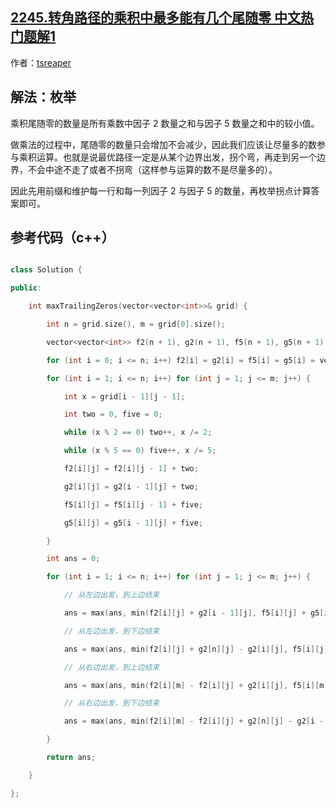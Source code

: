 ## [2245.转角路径的乘积中最多能有几个尾随零 中文热门题解1](https://leetcode.cn/problems/maximum-trailing-zeros-in-a-cornered-path/solutions/100000/by-tsreaper-ukq5)

作者：[tsreaper](https://leetcode.cn/u/tsreaper)
## 解法：枚举
乘积尾随零的数量是所有乘数中因子 $2$ 数量之和与因子 $5$ 数量之和中的较小值。

做乘法的过程中，尾随零的数量只会增加不会减少，因此我们应该让尽量多的数参与乘积运算。也就是说最优路径一定是从某个边界出发，拐个弯，再走到另一个边界，不会中途不走了或者不拐弯（这样参与运算的数不是尽量多的）。

因此先用前缀和维护每一行和每一列因子 $2$ 与因子 $5$ 的数量，再枚举拐点计算答案即可。

## 参考代码（c++）
```c++
class Solution {
public:
    int maxTrailingZeros(vector<vector<int>>& grid) {
        int n = grid.size(), m = grid[0].size();
        vector<vector<int>> f2(n + 1), g2(n + 1), f5(n + 1), g5(n + 1);
        for (int i = 0; i <= n; i++) f2[i] = g2[i] = f5[i] = g5[i] = vector<int>(m + 1);
        for (int i = 1; i <= n; i++) for (int j = 1; j <= m; j++) {
            int x = grid[i - 1][j - 1];
            int two = 0, five = 0;
            while (x % 2 == 0) two++, x /= 2;
            while (x % 5 == 0) five++, x /= 5;
            f2[i][j] = f2[i][j - 1] + two;
            g2[i][j] = g2[i - 1][j] + two;
            f5[i][j] = f5[i][j - 1] + five;
            g5[i][j] = g5[i - 1][j] + five;
        }
        int ans = 0;
        for (int i = 1; i <= n; i++) for (int j = 1; j <= m; j++) {
            // 从左边出发，到上边结束
            ans = max(ans, min(f2[i][j] + g2[i - 1][j], f5[i][j] + g5[i - 1][j]));
            // 从左边出发，到下边结束
            ans = max(ans, min(f2[i][j] + g2[n][j] - g2[i][j], f5[i][j] + g5[n][j] - g5[i][j]));
            // 从右边出发，到上边结束
            ans = max(ans, min(f2[i][m] - f2[i][j] + g2[i][j], f5[i][m] - f5[i][j] + g5[i][j]));
            // 从右边出发，到下边结束
            ans = max(ans, min(f2[i][m] - f2[i][j] + g2[n][j] - g2[i - 1][j], f5[i][m] - f5[i][j] + g5[n][j] - g5[i - 1][j]));
        }
        return ans;
    }
};
```